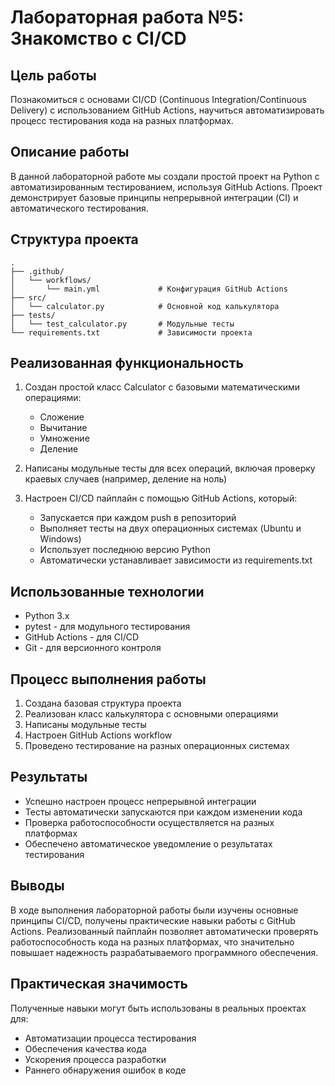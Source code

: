 # Лабораторная работа №5: Знакомство с CI/CD

## Цель работы
Познакомиться с основами CI/CD (Continuous Integration/Continuous Delivery) с использованием GitHub Actions, научиться автоматизировать процесс тестирования кода на разных платформах.

## Описание работы
В данной лабораторной работе мы создали простой проект на Python с автоматизированным тестированием, используя GitHub Actions. Проект демонстрирует базовые принципы непрерывной интеграции (CI) и автоматического тестирования.

## Структура проекта
```
.
├── .github/
│   └── workflows/
│       └── main.yml             # Конфигурация GitHub Actions
├── src/
│   └── calculator.py            # Основной код калькулятора
├── tests/
│   └── test_calculator.py       # Модульные тесты
└── requirements.txt             # Зависимости проекта
```

## Реализованная функциональность
1. Создан простой класс Calculator с базовыми математическими операциями:
   - Сложение
   - Вычитание
   - Умножение
   - Деление

2. Написаны модульные тесты для всех операций, включая проверку краевых случаев (например, деление на ноль)

3. Настроен CI/CD пайплайн с помощью GitHub Actions, который:
   - Запускается при каждом push в репозиторий
   - Выполняет тесты на двух операционных системах (Ubuntu и Windows)
   - Использует последнюю версию Python
   - Автоматически устанавливает зависимости из requirements.txt

## Использованные технологии
- Python 3.x
- pytest - для модульного тестирования
- GitHub Actions - для CI/CD
- Git - для версионного контроля

## Процесс выполнения работы
1. Создана базовая структура проекта
2. Реализован класс калькулятора с основными операциями
3. Написаны модульные тесты
4. Настроен GitHub Actions workflow
5. Проведено тестирование на разных операционных системах

## Результаты
- Успешно настроен процесс непрерывной интеграции
- Тесты автоматически запускаются при каждом изменении кода
- Проверка работоспособности осуществляется на разных платформах
- Обеспечено автоматическое уведомление о результатах тестирования

## Выводы
В ходе выполнения лабораторной работы были изучены основные принципы CI/CD, получены практические навыки работы с GitHub Actions. Реализованный пайплайн позволяет автоматически проверять работоспособность кода на разных платформах, что значительно повышает надежность разрабатываемого программного обеспечения.

## Практическая значимость
Полученные навыки могут быть использованы в реальных проектах для:
- Автоматизации процесса тестирования
- Обеспечения качества кода
- Ускорения процесса разработки
- Раннего обнаружения ошибок в коде

